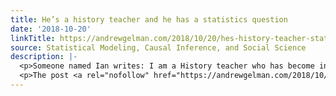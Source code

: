 ```yaml
---
title: He’s a history teacher and he has a statistics question
date: '2018-10-20'
linkTitle: https://andrewgelman.com/2018/10/20/hes-history-teacher-statistics-question/
source: Statistical Modeling, Causal Inference, and Social Science
description: |-
  <p>Someone named Ian writes: I am a History teacher who has become interested in statistics! The main reason for this is that I&#8217;m reading research papers about teaching practices to find out what actually &#8220;works.&#8221; I&#8217;ve taught myself the basics of null hypothesis significance testing, though I confess I am no expert (Maths was never [&#8230;]</p>
  <p>The post <a rel="nofollow" href="https://andrewgelman.com/2018/10/20/hes-history-teacher-statistics-question/">He&#8217;s a h
---
```

